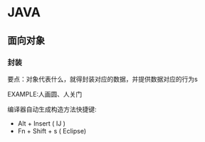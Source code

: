 # JAVA

## 面向对象

### 封装

要点：对象代表什么，就得封装对应的数据，并提供数据对应的行为s

EXAMPLE:人画圆、人关门

编译器自动生成构造方法快捷键:

- Alt + Insert ( IJ )
- Fn + Shift + s ( Eclipse)

